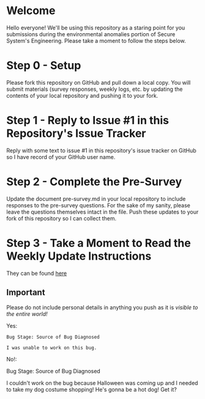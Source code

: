 # Welcome

Hello everyone!  We'll be using this repository as a staring point for you
submissions during the environmental anomalies portion of Secure System's
Engineering.  Please take a moment to follow the steps below.

# Step 0 - Setup

Please fork this repository on GitHub and pull down a local copy.  You will
submit materials (survey responses, weekly logs, etc. by updating the
contents of your local repository and pushing it to your fork.

# Step 1 - Reply to Issue #1 in this Repository's Issue Tracker

Reply with some text to issue #1 in this repository's issue tracker on
GitHub so I have record of your GitHub user name.

# Step 2 - Complete the Pre-Survey

Update the document pre-survey.md in your local repository to include
responses to the pre-survey questions.  For the sake of my sanity, please
leave the questions themselves intact in the file.  Push these updates to
your fork of this repository so I can collect them.

# Step 3 - Take a Moment to Read the Weekly Update Instructions

They can be found [here](bugs/weekly_update_instructions.md)


## Important

Please do not include personal details in anything you push as it is
*visible to the entire world!*

Yes:
```
Bug Stage: Source of Bug Diagnosed

I was unable to work on this bug.

```

No!:

Bug Stage: Source of Bug Diagnosed

I couldn't work on the bug because Halloween was coming up and I needed to
take my dog costume shopping!  He's gonna be a hot dog! Get it?

```


